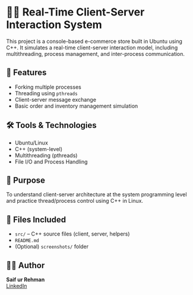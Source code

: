 # 🧑‍💻 Real-Time Client-Server Interaction System

This project is a console-based e-commerce store built in Ubuntu using C++. It simulates a real-time client-server interaction model, including multithreading, process management, and inter-process communication.

## 🧩 Features

- Forking multiple processes
- Threading using `pthreads`
- Client-server message exchange
- Basic order and inventory management simulation

## 🛠️ Tools & Technologies

- Ubuntu/Linux
- C++ (system-level)
- Multithreading (pthreads)
- File I/O and Process Handling

## 🎯 Purpose

To understand client-server architecture at the system programming level and practice thread/process control using C++ in Linux.

## 📂 Files Included

- `src/` – C++ source files (client, server, helpers)
- `README.md`
- (Optional) `screenshots/` folder

## 👨‍💻 Author

**Saif ur Rehman**  
[LinkedIn](https://www.linkedin.com/in/saif-ur-rehman-feroz-a79859362/)

